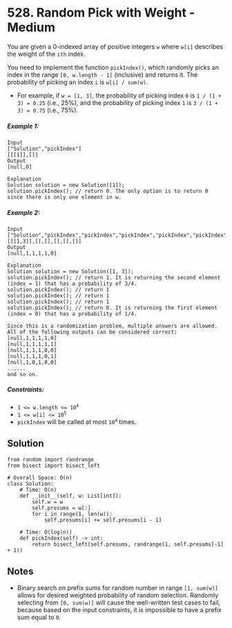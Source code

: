 # 528. Random Pick with Weight - Medium

You are given a 0-indexed array of positive integers `w` where `w[i]` describes the weight of the `ith` index.

You need to implement the function `pickIndex()`, which randomly picks an index in the range `[0, w.length - 1]` (inclusive) and returns it. The probability of picking an index `i` is `w[i] / sum(w)`.

- For example, if `w = [1, 3]`, the probability of picking index `0` is `1 / (1 + 3) = 0.25` (i.e., 25%), and the probability of picking index `1` is `3 / (1 + 3) = 0.75` (i.e., 75%).


##### Example 1:

```
Input
["Solution","pickIndex"]
[[[1]],[]]
Output
[null,0]

Explanation
Solution solution = new Solution([1]);
solution.pickIndex(); // return 0. The only option is to return 0 since there is only one element in w.
```

##### Example 2:

```
Input
["Solution","pickIndex","pickIndex","pickIndex","pickIndex","pickIndex"]
[[[1,3]],[],[],[],[],[]]
Output
[null,1,1,1,1,0]

Explanation
Solution solution = new Solution([1, 3]);
solution.pickIndex(); // return 1. It is returning the second element (index = 1) that has a probability of 3/4.
solution.pickIndex(); // return 1
solution.pickIndex(); // return 1
solution.pickIndex(); // return 1
solution.pickIndex(); // return 0. It is returning the first element (index = 0) that has a probability of 1/4.

Since this is a randomization problem, multiple answers are allowed.
All of the following outputs can be considered correct:
[null,1,1,1,1,0]
[null,1,1,1,1,1]
[null,1,1,1,0,0]
[null,1,1,1,0,1]
[null,1,0,1,0,0]
......
and so on.
```

##### Constraints:

- <code>1 <= w.length <= 10<sup>4</sup></code>
- <code>1 <= w[i] <= 10<sup>5</sup></code>
- `pickIndex` will be called at most <code>10<sup>4</sup></code> times.

## Solution

```
from random import randrange
from bisect import bisect_left

# Overall Space: O(n)
class Solution:
    # Time: O(n)
    def __init__(self, w: List[int]):
        self.w = w
        self.presums = w[:]
        for i in range(1, len(w)):
            self.presums[i] += self.presums[i - 1]

    # Time: O(log(n))
    def pickIndex(self) -> int:
        return bisect_left(self.presums, randrange(1, self.presums[-1] + 1))
```

## Notes
- Binary search on prefix sums for random number in range `[1, sum(w)]` allows for desired weighted probability of random selection. Randomly selecting from `[0, sum(w)]` will cause the well-written test cases to fail, because based on the input constraints, it is impossible to have a prefix sum equal to `0`.